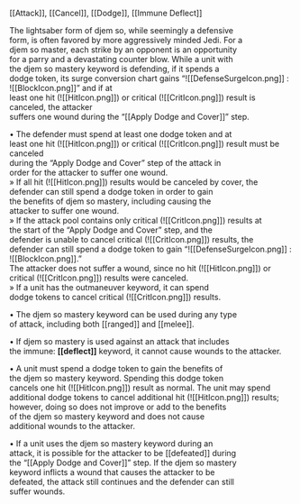 [[Attack]], [[Cancel]], [[Dodge]], [[Immune Deflect]]

The lightsaber form of djem so, while seemingly a defensive  
form, is often favored by more aggressively minded Jedi. For a  
djem so master, each strike by an opponent is an opportunity  
for a parry and a devastating counter blow. While a unit with  
the djem so mastery keyword is defending, if it spends a  
dodge token, its surge conversion chart gains “![[DefenseSurgeIcon.png]] : ![[BlockIcon.png]]” and if at  
least one hit (![[HitIcon.png]]) or critical (![[CritIcon.png]]) result is canceled, the attacker  
suffers one wound during the “[[Apply Dodge and Cover]]” step.  

• The defender must spend at least one dodge token and at  
least one hit (![[HitIcon.png]]) or critical (![[CritIcon.png]]) result must be canceled  
during the “Apply Dodge and Cover” step of the attack in  
order for the attacker to suffer one wound.  
» If all hit (![[HitIcon.png]]) results would be canceled by cover, the  
defender can still spend a dodge token in order to gain  
the benefits of djem so mastery, including causing the  
attacker to suffer one wound.  
» If the attack pool contains only critical (![[CritIcon.png]]) results at  
the start of the “Apply Dodge and Cover” step, and the  
defender is unable to cancel critical (![[CritIcon.png]]) results, the  
defender can still spend a dodge token to gain “![[DefenseSurgeIcon.png]] : ![[BlockIcon.png]].”  
The attacker does not suffer a wound, since no hit (![[HitIcon.png]]) or  
critical (![[CritIcon.png]]) results were canceled.  
» If a unit has the outmaneuver keyword, it can spend  
dodge tokens to cancel critical (![[CritIcon.png]]) results.  

• The djem so mastery keyword can be used during any type  
of attack, including both [[ranged]] and [[melee]].

• If djem so mastery is used against an attack that includes  
the immune: **[[deflect]]** keyword, it cannot cause wounds to
the attacker.

• A unit must spend a dodge token to gain the benefits of  
the djem so mastery keyword. Spending this dodge token  
cancels one hit (![[HitIcon.png]]) result as normal. The unit may spend  
additional dodge tokens to cancel additional hit (![[HitIcon.png]]) results;  
however, doing so does not improve or add to the benefits  
of the djem so mastery keyword and does not cause  
additional wounds to the attacker.  

• If a unit uses the djem so mastery keyword during an  
attack, it is possible for the attacker to be [[defeated]] during  
the “[[Apply Dodge and Cover]]” step. If the djem so mastery  
keyword inflicts a wound that causes the attacker to be  
defeated, the attack still continues and the defender can still  
suffer wounds.  
